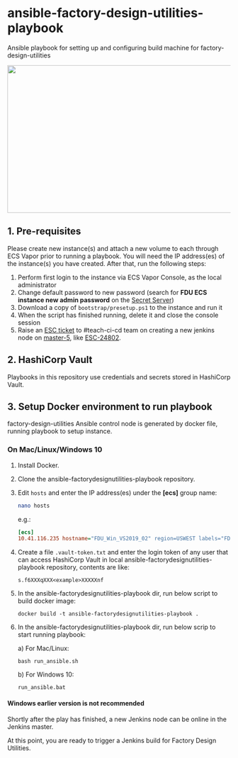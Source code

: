 # ansible-factory-design-utilities-playbook

Ansible playbook for setting up and configuring build machine for factory-design-utilities

 <img src="docs/system.chart.jpg" width="600" height="333"> 
 

## 1. Pre-requisites

Please create new instance(s) and attach a new volume to each through ECS Vapor prior to running a playbook. You will need the IP address(es) of the instance(s) you have created. After that, run the following steps:

1. Perform first login to the instance via ECS Vapor Console, as the local administrator
2. Change default password to new password (search for **FDU ECS instance new admin password** on the [Secret Server](https://secrets.autodesk.com/))
3. Download a copy of `bootstrap/presetup.ps1` to the instance and run it
4. When the script has finished running, delete it and close the console session
5. Raise an [ESC ticket](https://engineering.autodesk.com/esc/) to #teach-ci-cd team on creating a new jenkins node on [master-5](https://master-5.jenkins.autodesk.com/computer/), like [ESC-24802](https://jira.autodesk.com/browse/ESC-24802).

## 2. HashiCorp Vault

Playbooks in this repository use credentials and secrets stored in HashiCorp Vault.

## 3. Setup Docker environment to run playbook

factory-design-utilities Ansible control node is generated by docker file, running playbook to setup instance.

### On Mac/Linux/Windows 10

1. Install Docker.

2. Clone the ansible-factorydesignutilities-playbook repository.

3. Edit `hosts` and enter the IP address(es) under the **[ecs]** group name:

   ```bash
   nano hosts
   ```

   e.g.:

   ```ini
   [ecs]
   10.41.116.235 hostname="FDU_Win_VS2019_02" region=USWEST labels="FDU_Win_VS2019"
   ```

4. Create a file `.vault-token.txt` and enter the login token of any user that can access HashiCorp Vault in local ansible-factorydesignutilities-playbook repository, contents are like:

   ```
   s.f6XXXqXXX<example>XXXXXnf
   ```

5. In the ansible-factorydesignutilities-playbook dir, run below script to build docker image:

   ```
   docker build -t ansible-factorydesignutilities-playbook .
   ```

6. In the ansible-factorydesignutilities-playbook dir, run below scrip to start running playbook:

   a) For Mac/Linux:

   ```
   bash run_ansible.sh
   ```

   b) For Windows 10: 

   ```
   run_ansible.bat
   ```

#### Windows earlier version is not recommended


Shortly after the play has finished, a new Jenkins node can be online in the Jenkins master.

At this point, you are ready to trigger a Jenkins build for Factory Design Utilities.
